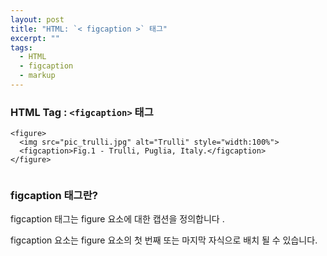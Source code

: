 ```yaml
---
layout: post
title: "HTML: `< figcaption >` 태그"
excerpt: ""
tags: 
  - HTML
  - figcaption
  - markup
---
```


### HTML Tag : `<figcaption>` 태그
```
<figure>
  <img src="pic_trulli.jpg" alt="Trulli" style="width:100%">
  <figcaption>Fig.1 - Trulli, Puglia, Italy.</figcaption>
</figure>


```
### figcaption 태그란?
 
figcaption 태그는 figure 요소에 대한 캡션을 정의합니다 .

figcaption 요소는 figure 요소의 첫 번째 또는 마지막 자식으로 배치 될 수 있습니다.
